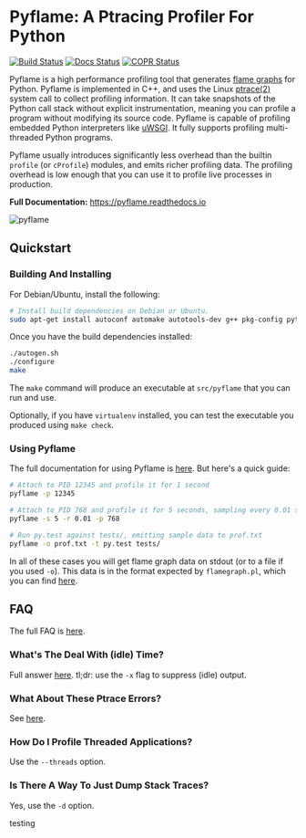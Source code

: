 # Pyflame: A Ptracing Profiler For Python

[![Build Status](https://api.travis-ci.org/uber/pyflame.svg?branch=master)](https://travis-ci.org/uber/pyflame) [![Docs Status](https://readthedocs.org/projects/pyflame/badge/?version=latest)](http://pyflame.readthedocs.io/en/latest/?badge=latest) [![COPR Status](https://copr.fedorainfracloud.org/coprs/eklitzke/pyflame/package/pyflame/status_image/last_build.png)](https://copr.fedorainfracloud.org/coprs/eklitzke/pyflame/)

Pyflame is a high performance profiling tool that
generates [flame graphs](http://www.brendangregg.com/flamegraphs.html) for
Python. Pyflame is implemented in C++, and uses the
Linux [ptrace(2)](http://man7.org/linux/man-pages/man2/ptrace.2.html) system
call to collect profiling information. It can take snapshots of the Python call
stack without explicit instrumentation, meaning you can profile a program
without modifying its source code. Pyflame is capable of profiling embedded
Python interpreters like [uWSGI](https://uwsgi-docs.readthedocs.io/en/latest/).
It fully supports profiling multi-threaded Python programs.

Pyflame usually introduces significantly less overhead than the builtin
`profile` (or `cProfile`) modules, and emits richer profiling data. The
profiling overhead is low enough that you can use it to profile live processes
in production.

**Full Documentation:** https://pyflame.readthedocs.io

![pyflame](https://cloud.githubusercontent.com/assets/2734/17949703/8ef7d08c-6a0b-11e6-8bbd-41f82086d862.png)

## Quickstart

### Building And Installing

For Debian/Ubuntu, install the following:

```bash
# Install build dependencies on Debian or Ubuntu.
sudo apt-get install autoconf automake autotools-dev g++ pkg-config python-dev python3-dev libtool make
```

Once you have the build dependencies installed:

```bash
./autogen.sh
./configure
make
```

The `make` command will produce an executable at `src/pyflame` that you can run
and use.

Optionally, if you have `virtualenv` installed, you can test the executable you
produced using `make check`.

### Using Pyflame

The full documentation for using Pyflame
is [here](https://pyflame.readthedocs.io/en/latest/usage.html). But
here's a quick guide:

```bash
# Attach to PID 12345 and profile it for 1 second
pyflame -p 12345

# Attach to PID 768 and profile it for 5 seconds, sampling every 0.01 seconds
pyflame -s 5 -r 0.01 -p 768

# Run py.test against tests/, emitting sample data to prof.txt
pyflame -o prof.txt -t py.test tests/
```

In all of these cases you will get flame graph data on stdout (or to a file if
you used `-o`). This data is in the format expected by `flamegraph.pl`, which
you can find [here](https://github.com/brendangregg/FlameGraph).

## FAQ

The full FAQ is [here](https://pyflame.readthedocs.io/en/latest/faq.html).

### What's The Deal With (idle) Time?

Full
answer
[here](https://pyflame.readthedocs.io/en/latest/faq.html#what-is-idle-time).
tl;dr: use the `-x` flag to suppress (idle) output.

### What About These Ptrace Errors?

See [here](https://pyflame.readthedocs.io/en/latest/faq.html#what-are-these-ptrace-permissions-errors).

### How Do I Profile Threaded Applications?

Use the `--threads` option.

### Is There A Way To Just Dump Stack Traces?

Yes, use the `-d` option.

testing

